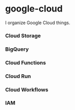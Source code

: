 # google-cloud
I organize Google Cloud things.

### Cloud Storage


### BigQuery


### Cloud Functions


### Cloud Run


### Cloud Workflows


### IAM


### 
